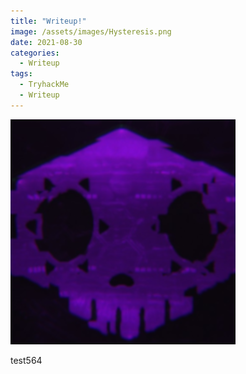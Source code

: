 ```yaml
---
title: "Writeup!" 
image: /assets/images/Hysteresis.png
date: 2021-08-30
categories:
  - Writeup
tags:
  - TryhackMe
  - Writeup
---
```

<img src="/assets/images/sombra.png">

test564